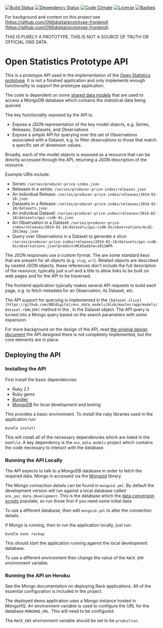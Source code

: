 [![Build Status](http://img.shields.io/travis/ONSdigital/ons-data-api.svg)](https://travis-ci.org/ONSdigital/ons-data-api)
[![Dependency Status](http://img.shields.io/gemnasium/ONSdigital/ons-data-api.svg)](https://gemnasium.com/ONSdigital/ons-data-api)
[![Code Climate](http://img.shields.io/codeclimate/github/ONSdigital/ons-data-api.svg)](https://codeclimate.com/github/ONSdigital/ons-data-api)
[![License](http://img.shields.io/:license-mit-blue.svg)](http://ONSdigital.mit-license.org)
[![Badges](http://img.shields.io/:badges-5/5-ff6799.svg)](https://github.com/pikesley/badger)

For background and context on this project see [https://github.com/ONSdigital/prototype-frontend](https://github.com/ONSdigital/prototype-frontend).

THIS IS PURELY A PROTOTYPE. THIS IS NOT A SOURCE OF TRUTH OR OFFICIAL ONS DATA.

Open Statistics Prototype API
=============================

This is a prototype API used in the implementation of the [Open Statistics prototype](https://github.com/ONSdigital/prototype-frontend). It is not a finished application and only implements enough functionality to support the prototype application.

The code is dependent on some [shared data models](https://github.com/ONSdigital/ons_data_models) that are used to access a MongoDB database which contains the statistical data being queried.

The key functionality exposed by the API is:

* Expose a JSON representation of the key model objects, e.g. Series, Releases, Datasets, and Observations
* Expose a simple API for querying over the set of Observations associated with a Dataset, e.g. to filter observations to those that match a specific set of dimension values.

Broadly, each of the model objects is exposed as a resource that can be directly accessed through the API, returning a JSON description of the resource.

Example URIs include:

* Series: `/series/producer-price-index.json`
* Releases in a series: `/series/producer-price-index/releases.json`
* An individual Release: `/series/producer-price-index/releases/2014-02-18.json`
* Datasets in a Release: `/series/producer-price-index/releases/2014-02-18/datasets.json`
* An individual Dataset: `/series/producer-price-index/releases/2014-02-18/datasets/ppi-csdb-ds.json`
* An Observation in a Dataset: `/series/producer-price-index/releases/2014-02-18/datasets/ppi-csdb-ds/observations/mca5-2013may.json`
* Query over Observations in a Dataset to generate a slice: `/series/producer-price-index/releases/2014-02-18/datasets/ppi-csdb-ds/observations.json?product=MCA5&date=2013APR`

The JSON responses use a custom format. The are some standard keys that are present for all objects (e.g. `slug`, `url`). Related objects are described by nested JSON objects, these references don't include the full description of the resource, typically just a url and a title to allow links to be built on web pages and for the API to be traversed.

The frontend application typically makes several API requests to build each page, e.g. to fetch metadata for an Observation, its Dataset, etc.

The API support for querying is implemented in the `[Dataset.slice](https://github.com/ONSdigital/ons_data_models/blob/master/app/models/dataset.rb#L104)` method in the , in the Dataset object. The API query is turned into a Mongo query based on the search parameters with some expansion.

For more background on the design of the API, read [the original design document](http://open-statistics.herokuapp.com/about/technical-architecture) the API designed there is not completely implemented, but the core elements are in place.

## Deploying the API

### Installing the API

First install the basic dependencies:

* Ruby 2.1
* Ruby gems
* [Bundler](http://bundler.io/)
* [MongoDB](https://www.mongodb.org/) for local development and testing

This provides a basic environment. To install the ruby libraries used in the application run:

```
bundle install
```

This will install all of the necessary dependencies which are listed in the `Gemfile`. A key dependency is the `ons_data_models` project which contains the code necessary to interact with the database.

### Running the API Locally

The API expects to talk to a MongoDB database in order to fetch the required data. Mongo is accessed via the [Mongoid](http://mongoid.org/en/mongoid/index.html) library.

The Mongo connection details can be found in `mongoid.yml`. By default the development version will run against a local database called `ons_poc_data_development`. This is the database which the [data conversion scripts](https://github.com/ONSdigital/ons-poc-data) populate, so run those first if you need some initial data.

To use a different database, then edit `mongoid.yml` to alter the connection details.

If Mongo is running, then to run the application locally, just run:

```
bundle exec rackup
```

This should start the application running against the local development database. 

To use a different environment then change the value of the `RACK_ENV` environment variable. 

### Running the API on Heroku

See the Mongo documentation on deploying Rack applications. All of the essential configuration is included in the project.

The deployed demo application uses a Mongo instance hosted in MongoHQ. An environment variable is used to configure the URL for the database `MONGOHQ_URL`. This will need to be configured.

The `RACK_ENV` environment variable should be set to be `production`.

